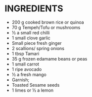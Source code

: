 # INGREDIENTS 
 
* 200 g cooked brown rice or quinoa
* 70 g Tempeh/Tofu or mushrooms
* ½ a small red chilli
* 1 small clove garlic
* Small piece fresh ginger
* 2 scallions/ spring onions
* 1 tbsp Tamari
* 35 g frozen edamame beans or peas
* 1 small carrot
* 1 ripe avocado
* ½ a fresh mango
* Garnish;
* Toasted Sesame seeds
* 1 limes or ½ a lemon